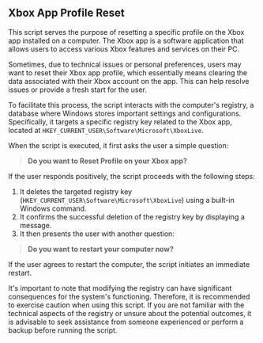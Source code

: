 ## Xbox App Profile Reset

This script serves the purpose of resetting a specific profile on the Xbox app installed on a computer. The Xbox app is a software application that allows users to access various Xbox features and services on their PC.

Sometimes, due to technical issues or personal preferences, users may want to reset their Xbox app profile, which essentially means clearing the data associated with their Xbox account on the app. This can help resolve issues or provide a fresh start for the user.

To facilitate this process, the script interacts with the computer's registry, a database where Windows stores important settings and configurations. Specifically, it targets a specific registry key related to the Xbox app, located at `HKEY_CURRENT_USER\Software\Microsoft\XboxLive`.

When the script is executed, it first asks the user a simple question:

> **Do you want to Reset Profile on your Xbox app?**

If the user responds positively, the script proceeds with the following steps:

1. It deletes the targeted registry key (`HKEY_CURRENT_USER\Software\Microsoft\XboxLive`) using a built-in Windows command.
2. It confirms the successful deletion of the registry key by displaying a message.
3. It then presents the user with another question:

> **Do you want to restart your computer now?**

If the user agrees to restart the computer, the script initiates an immediate restart.

It's important to note that modifying the registry can have significant consequences for the system's functioning. Therefore, it is recommended to exercise caution when using this script. If you are not familiar with the technical aspects of the registry or unsure about the potential outcomes, it is advisable to seek assistance from someone experienced or perform a backup before running the script.
